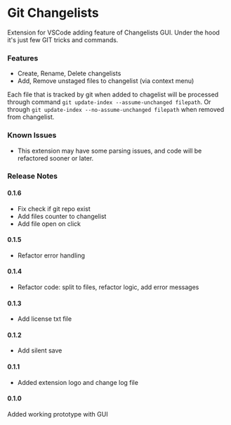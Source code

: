 # Git Changelists

Extension for VSCode adding feature of Changelists GUI. Under the hood it's just few GIT tricks and commands.

### Features

- Create, Rename, Delete changelists
- Add, Remove unstaged files to changelist (via context menu)

Each file that is tracked by git when added to chagelist will be processed through command `git update-index --assume-unchanged filepath`.
Or through `git update-index --no-assume-unchanged filepath` when removed from changelist.

### Known Issues

- This extension may have some parsing issues, and code will be refactored sooner or later.

### Release Notes

#### 0.1.6

- Fix check if git repo exist
- Add files counter to changelist
- Add file open on click

#### 0.1.5

- Refactor error handling

#### 0.1.4

- Refactor code: split to files, refactor logic, add error messages

#### 0.1.3

- Add license txt file

#### 0.1.2

- Add silent save

#### 0.1.1

- Added extension logo and change log file

#### 0.1.0

Added working prototype with GUI
